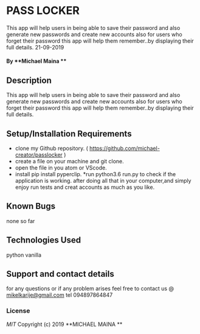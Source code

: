 # PASS LOCKER
####

This app will help users in being able to save their password and also generate new passwords and create new accounts also for users who forget their password this app will help them remember..by displaying their full details.
21-09-2019
#### By **Michael Maina **

## Description
This app will help users in being able to save their password and also generate new passwords and create new accounts also for users who forget their password this app will help them remember..by displaying their full details.

## Setup/Installation Requirements
* clone my Github repository.
( https://github.com/michael-creator/passlocker )
* create a file on your machine and git clone.
* open the file in you atom or VScode.
* install pip install pyperclip.
*run python3.6 run.py to check if the application is working.
after doing all that in your computer,and simply enjoy run tests and creat accounts as much as you like.

## Known Bugs
none so far

## Technologies Used
python vanilla

## Support and contact details
for any questions or if any problem arises feel free to contact us @ mikelkarije@gmail.com
tel 094897864847

### License
*MIT*
Copyright (c) 2019
 **MICHAEL MAINA **
